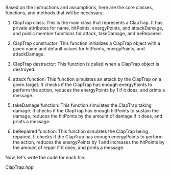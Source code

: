 Based on the instructions and assumptions, here are the core classes, functions, and methods that will be necessary:

1. ClapTrap class: This is the main class that represents a ClapTrap. It has private attributes for name, hitPoints, energyPoints, and attackDamage, and public member functions for attack, takeDamage, and beRepaired.

2. ClapTrap constructor: This function initializes a ClapTrap object with a given name and default values for hitPoints, energyPoints, and attackDamage.

3. ClapTrap destructor: This function is called when a ClapTrap object is destroyed.

4. attack function: This function simulates an attack by the ClapTrap on a given target. It checks if the ClapTrap has enough energyPoints to perform the action, reduces the energyPoints by 1 if it does, and prints a message.

5. takeDamage function: This function simulates the ClapTrap taking damage. It checks if the ClapTrap has enough hitPoints to sustain the damage, reduces the hitPoints by the amount of damage if it does, and prints a message.

6. beRepaired function: This function simulates the ClapTrap being repaired. It checks if the ClapTrap has enough energyPoints to perform the action, reduces the energyPoints by 1 and increases the hitPoints by the amount of repair if it does, and prints a message.

Now, let's write the code for each file.

ClapTrap.hpp
